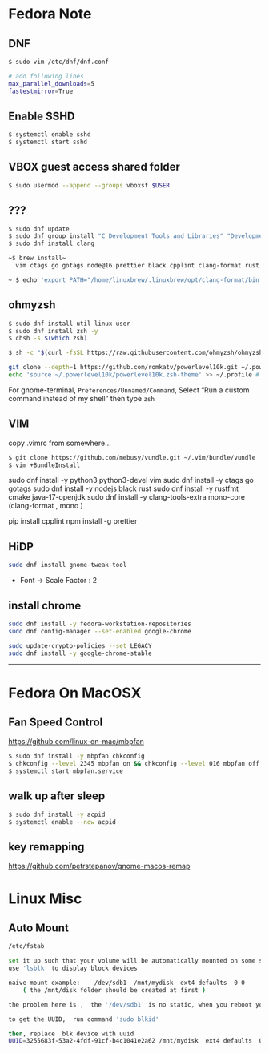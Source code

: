 
# Fedora Note

## DNF

```bash
$ sudo vim /etc/dnf/dnf.conf

# add following lines
max_parallel_downloads=5
fastestmirror=True
```


## Enable SSHD

```bash
$ systemctl enable sshd
$ systemctl start sshd
```

## VBOX guest access shared folder

```bash
$ sudo usermod --append --groups vboxsf $USER
```



## ???

```bash
$ sudo dnf update
$ sudo dnf group install "C Development Tools and Libraries" "Development Tools"
$ sudo dnf install clang
```

```bash
~$ brew install~
  vim ctags go gotags node@16 prettier black cpplint clang-format rust rustfmt cmake openjdk@17 mono

~ $ echo 'export PATH="/home/linuxbrew/.linuxbrew/opt/clang-format/bin:$PATH"' >>  ~/.profile
```

## ohmyzsh

```bash
$ sudo dnf install util-linux-user
$ sudo dnf install zsh -y
$ chsh -s $(which zsh)

$ sh -c "$(curl -fsSL https://raw.githubusercontent.com/ohmyzsh/ohmyzsh/master/tools/install.sh)"

git clone --depth=1 https://github.com/romkatv/powerlevel10k.git ~/.powerlevel10k
echo 'source ~/.powerlevel10k/powerlevel10k.zsh-theme' >> ~/.profile # ~/.zshrc
```

For gnome-terminal, `Preferences/Unnamed/Command`, Select “Run a custom command instead of my shell” then type `zsh`

## VIM

copy .vimrc from somewhere...

```bash
$ git clone https://github.com/mebusy/vundle.git ~/.vim/bundle/vundle
$ vim +BundleInstall
```

sudo dnf install -y python3 python3-devel vim
sudo dnf install -y ctags go gotags
sudo dnf install -y nodejs black rust
sudo dnf install -y rustfmt cmake java-17-openjdk
sudo dnf install -y clang-tools-extra mono-core
(clang-format , mono )

pip install cpplint
npm install -g prettier


## HiDP

```bash
sudo dnf install gnome-tweak-tool
```

- Font -> Scale Factor : 2


## install chrome

```bash
sudo dnf install -y fedora-workstation-repositories
sudo dnf config-manager --set-enabled google-chrome

sudo update-crypto-policies --set LEGACY
sudo dnf install -y google-chrome-stable
```



---

# Fedora On MacOSX

## Fan Speed Control

https://github.com/linux-on-mac/mbpfan

```bash
$ sudo dnf install -y mbpfan chkconfig
$ chkconfig --level 2345 mbpfan on && chkconfig --level 016 mbpfan off
$ systemctl start mbpfan.service
```

##  walk up after sleep

```bash
$ sudo dnf install -y acpid
$ systemctl enable --now acpid
```

## key remapping

https://github.com/petrstepanov/gnome-macos-remap


# Linux Misc


## Auto Mount

```bash
/etc/fstab

set it up such that your volume will be automatically mounted on some server distribution
use 'lsblk' to display block devices

naive mount example:    /dev/sdb1  /mnt/mydisk  ext4 defaults  0 0
    ( the /mnt/disk folder should be created at first )

the problem here is ,  the '/dev/sdb1' is no static, when you reboot your system, it may change. well, that is where the UUID comes to play.

to get the UUID,  run command 'sudo blkid'

then, replace  blk device with uuid
UUID=3255683f-53a2-4fdf-91cf-b4c1041e2a62 /mnt/mydisk  ext4 defaults  0 0
```
